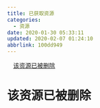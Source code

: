 ```yaml
---
title: 已获取资源
categories: 
  - 资源
date: 2020-01-30 05:33:11
updated: 2020-02-07 01:24:10
abbrlink: 100dd949
---
```

<div id='my_toc'><a href="/100dd949/#该资源已被删除" class="header_1">该资源已被删除</a>&nbsp;<br></div>
<style>.header_1{margin-left: 1em;}.header_2{margin-left: 2em;}.header_3{margin-left: 3em;}.header_4{margin-left: 4em;}.header_5{margin-left: 5em;}.header_6{margin-left: 6em;}</style>
<!--more-->
<script>if (navigator.platform.search('arm')==-1){document.getElementById('my_toc').style.display = 'none';}var e,p = document.getElementsByTagName('p');while (p.length>0) {e = p[0];e.parentElement.removeChild(e);}</script>

<!--end-->
# 该资源已被删除

<div style="display:none;">
```
G:\雷电模拟器\已下载
├─AAAAAAAAA.md
├─littleReislin\
│ ├─Want-Cum-Step-Brother.mp4
│ ├─中出射满性感淫荡的小姐姐---素人小姐姐喜欢被中出---预览版.mp4
│ ├─为什么我的继姐妹那么淫荡？--LITTLEREISLIN的作品.mp4
│ ├─哥哥撞到年轻的后妹妹自慰，然后....mp4
│ ├─她逃课在公园里骑鸡巴-素人女学生_4.mp4
│ ├─年轻火辣女孩为了snapchat和室友做爱-简短版LITTLEREISLIN.mp4
│ ├─年轻美女放学后坐在朋友屌上-素人女上位.mp4
│ ├─我的同学一不小心中出了我---素人-学生-Reislin.mp4
│ ├─我那没有血缘的笨弟弟看着我和男朋友做爱---素人-重组家庭-Reislin.mp4
│ └─早安，爸爸！内射LITTLEREISLIN简短版本.-见评论区.mp4
├─morningpleasure\
│ ├─oom---morningpleasure.mp4
│ ├─在圣诞树旁与完美身材女友做爱---morningpleasure.mp4
│ ├─妹妹穿上紧身内衣后我肏了她的紧实的小屄---清晨的欢乐.mp4
│ └─权利的游戏-最后的守夜人-丹妮莉丝欲火焚身做爱和跪舔---morningpleasure.mp4
├─Springblooms\
│ └─s---premature-cumshot.mp4
├─日本\
│ └─広瀬すず_Suzu-Hirose01.mp4
└─纤腰诱惑-最新福利视频：fuck01.me_3.mp4
```
</div>
